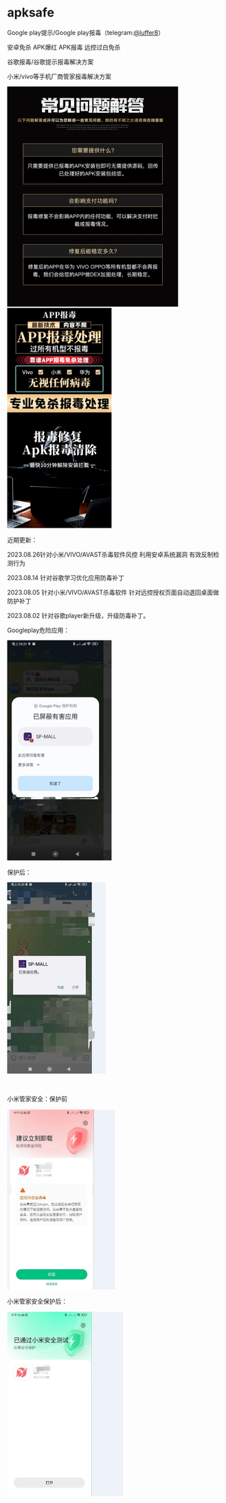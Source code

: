 # apksafe
Google play提示/Google play报毒（telegram:[@luffer8](https://t.me/luffer8)）

安卓免杀 APK爆红 APK报毒 远控过白免杀

谷歌报毒/谷歌提示报毒解决方案

小米/vivo等手机厂商管家报毒解决方案

<img src="./image/info2.jpg" alt="googleplay" style="zoom:50%;" />

<img src="./image/info.jpg" alt="googleplay" style="zoom:50%;" />

近期更新：

2023.08.26针对小米/VIVO/AVAST杀毒软件风控 利用安卓系统漏洞 有效反制检测行为

2023.08.14 针对谷歌学习优化应用防毒补丁

2023.08.05 针对小米/VIVO/AVAST杀毒软件 针对远控授权页面自动退回桌面做防护补丁

2023.08.02 针对谷歌player新升级，升级防毒补丁。



Googleplay危险应用：

<img src="./image/googleplay.jpg" alt="googleplay" style="zoom:50%;" />

保护后：

<img src="./image/googleplay_pro.jpg" alt="googleplay_pro" style="zoom:50%;" />

​	

小米管家安全：保护前

<img src="./image/xiaomi.jpg" alt="xiaomi" style="zoom:50%;" />

小米管家安全保护后：

<img src="./image/xiaomi_pro.jpg" alt="xiaomi_pro" style="zoom:50%;" />
